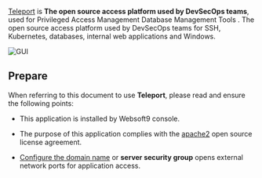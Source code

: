 [Teleport](https://goteleport.com/) is **The open source access platform used by DevSecOps teams**, used for Privileged Access Management Database Management Tools . The open source access platform used by DevSecOps teams for SSH, Kubernetes, databases, internal web applications and Windows.


![GUI](https://libs.websoft9.com/Websoft9/DocsPicture/zh/teleport/teleport-gui-websoft9.png)


## Prepare

When referring to this document to use **Teleport**, please read and ensure the following points:

- This application is installed by Websoft9 console.

- The purpose of this application complies with the [apache2](https://opensource.org/licenses/Apache-2.0) open source license agreement.

- [Configure the domain name](./domain-set) or **server security group** opens external network ports for application access.